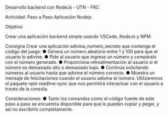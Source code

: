 Desarrollo backend con NodeJs - UTN - FRC

Actividad: Paso a Paso Aplicación Nodejs

Objetivo

Crear una aplicación backend simple usando VSCode, NodeJs y NPM.

Consigna
Crear una aplicación adivina_numero_secreto que contenga el código del juego:
● Genera un número aleatorio entre 1 y 100 para que el usuario lo adivine.
● Pide al usuario que ingrese un número y compáralo con el número generado.
● Proporciona retroalimentación al usuario si el número es demasiado alto o demasiado bajo.
● Continúa solicitando números al usuario hasta que adivine el número correcto.
● Muestra un mensaje de felicitaciones cuando el usuario adivina el número.
Utilizaremos el paquete npm readline-sync que nos permitirá interactuar con el usuario a través de
la consola.

Consideraciones:
● Tanto los comandos como el código fuente de este paso a paso se encuentra disponible para
que lo puedan copiar y pegar, y así no escribirlo completamente.